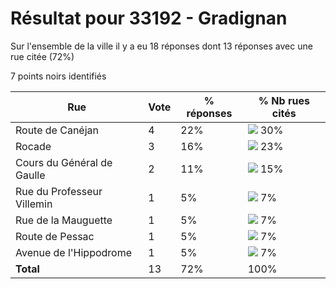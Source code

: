# Résultat pour 33192 - Gradignan

Sur l'ensemble de la ville il y a eu 18 réponses dont 13 réponses avec une rue citée (72%)

7 points noirs identifiés

| Rue | Vote | % réponses | % Nb rues cités|
|-----|------|------------|----------------|
| Route de Canéjan | 4 | 22% | <img src="../../img/bar_30.gif" />&nbsp;30%|
| Rocade | 3 | 16% | <img src="../../img/bar_23.gif" />&nbsp;23%|
| Cours du Général de Gaulle | 2 | 11% | <img src="../../img/bar_15.gif" />&nbsp;15%|
| Rue du Professeur Villemin | 1 | 5% | <img src="../../img/bar_7.gif" />&nbsp;7%|
| Rue de la Mauguette | 1 | 5% | <img src="../../img/bar_7.gif" />&nbsp;7%|
| Route de Pessac | 1 | 5% | <img src="../../img/bar_7.gif" />&nbsp;7%|
| Avenue de l'Hippodrome | 1 | 5% | <img src="../../img/bar_7.gif" />&nbsp;7%|
| **Total** | 13 | 72% | 100%|
